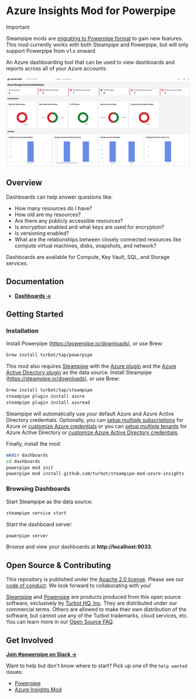 # Azure Insights Mod for Powerpipe

> [!IMPORTANT]
> Steampipe mods are [migrating to Powerpipe format](https://powerpipe.io) to gain new features. This mod currently works with both Steampipe and Powerpipe, but will only support Powerpipe from v1.x onward.

An Azure dashboarding tool that can be used to view dashboards and reports across all of your Azure accounts.

<!-- ![image](https://raw.githubusercontent.com/turbot/steampipe-mod-azure-insights/main/docs/images/azure_storage_account_dashboard.png) -->
![image](https://raw.githubusercontent.com/turbot/steampipe-mod-azure-insights/add-new-checks/docs/images/azure_storage_account_dashboard.png)

## Overview

Dashboards can help answer questions like:

- How many resources do I have?
- How old are my resources?
- Are there any publicly accessible resources?
- Is encryption enabled and what keys are used for encryption?
- Is versioning enabled?
- What are the relationships between closely connected resources like compute virtual machines, disks, snapshots, and network?

Dashboards are available for Compute, Key Vault, SQL, and Storage services.

## Documentation

- **[Dashboards →](https://hub.powerpipe.io/mods/turbot/azure_insights/dashboards)**

## Getting Started

### Installation

Install Powerpipe (https://powerpipe.io/downloads), or use Brew:

```sh
brew install turbot/tap/powerpipe
```

This mod also requires [Steampipe](https://steampipe.io) with the [Azure plugin](https://hub.steampipe.io/plugins/turbot/azure) and the [Azure Active Directory plugin](https://hub.steampipe.io/plugins/turbot/azuread) as the data source. Install Steampipe (https://steampipe.io/downloads), or use Brew:

```sh
brew install turbot/tap/steampipe
steampipe plugin install azure
steampipe plugin install azuread
```

Steampipe will automatically use your default Azure and Azure Active Directory credentials. Optionally, you can [setup multiple subscriptions](https://hub.steampipe.io/plugins/turbot/azure#multi-subscription-connections) for Azure or [customize Azure credentials](https://hub.steampipe.io/plugins/turbot/azure#configuring-azure-credentials) or you can [setup multiple tenants](https://hub.steampipe.io/plugins/turbot/azuread#multi-tenant-connections) for Azure Active Directory or [customize Azure Active Directory credentials](https://hub.steampipe.io/plugins/turbot/azuread#configuring-azure-active-directory-credentials).

Finally, install the mod:

```sh
mkdir dashboards
cd dashboards
powerpipe mod init
powerpipe mod install github.com/turbot/steampipe-mod-azure-insights
```

### Browsing Dashboards

Start Steampipe as the data source:

```sh
steampipe service start
```

Start the dashboard server:

```sh
powerpipe server
```

Browse and view your dashboards at **http://localhost:9033**.

## Open Source & Contributing

This repository is published under the [Apache 2.0 license](https://www.apache.org/licenses/LICENSE-2.0). Please see our [code of conduct](https://github.com/turbot/.github/blob/main/CODE_OF_CONDUCT.md). We look forward to collaborating with you!

[Steampipe](https://steampipe.io) and [Powerpipe](https://powerpipe.io) are products produced from this open source software, exclusively by [Turbot HQ, Inc](https://turbot.com). They are distributed under our commercial terms. Others are allowed to make their own distribution of the software, but cannot use any of the Turbot trademarks, cloud services, etc. You can learn more in our [Open Source FAQ](https://turbot.com/open-source).

## Get Involved

**[Join #powerpipe on Slack →](https://turbot.com/community/join)**

Want to help but don't know where to start? Pick up one of the `help wanted` issues:

- [Powerpipe](https://github.com/turbot/powerpipe/labels/help%20wanted)
- [Azure Insights Mod](https://github.com/turbot/steampipe-mod-azure-insights/labels/help%20wanted)
